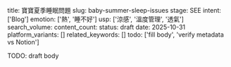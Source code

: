 title: 寶寶夏季睡眠問題
slug: baby-summer-sleep-issues
stage: SEE
intent: ['Blog']
emotion: ['熱', '睡不好']
usp: ['涼感', '溫度管理', '透氣']
search_volume: 
content_count: 
status: draft
date: 2025-10-31
platform_variants: []
related_keywords: []
todo: ['fill body', 'verify metadata vs Notion']

TODO: draft body
